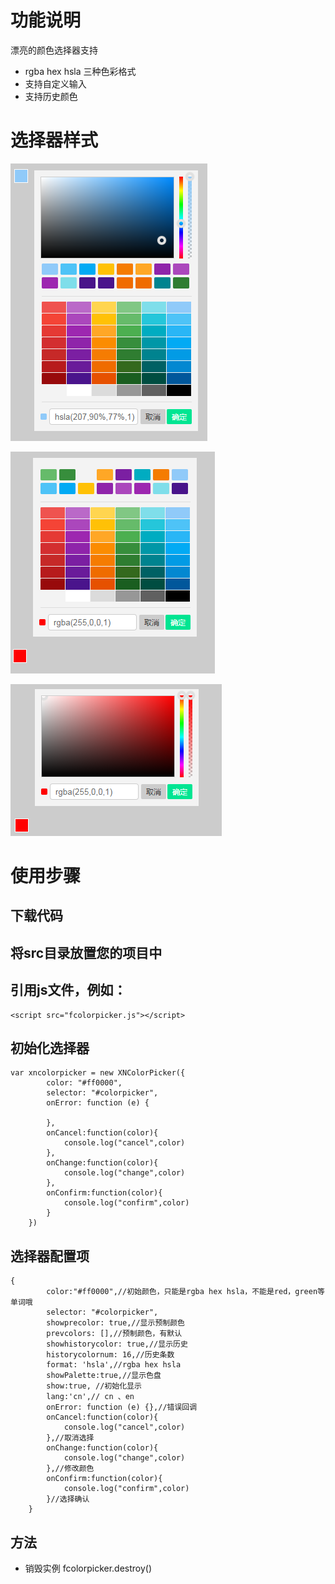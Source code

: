 # 功能说明
漂亮的颜色选择器支持 
+ rgba hex hsla 三种色彩格式
+ 支持自定义输入
+ 支持历史颜色

# 选择器样式
![avatar](https://raw.githubusercontent.com/fanaiai/xncolorpicker/main/1.png)

![avatar](https://raw.githubusercontent.com/fanaiai/xncolorpicker/main/2.png)

![avatar](https://raw.githubusercontent.com/fanaiai/xncolorpicker/main/3.png)

# 使用步骤
## 下载代码
## 将src目录放置您的项目中
## 引用js文件，例如：
    <script src="fcolorpicker.js"></script>
    
## 初始化选择器
    var xncolorpicker = new XNColorPicker({
            color: "#ff0000", 
            selector: "#colorpicker",
            onError: function (e) {
    
            },
            onCancel:function(color){
                console.log("cancel",color)
            },
            onChange:function(color){
                console.log("change",color)
            },
            onConfirm:function(color){
                console.log("confirm",color)
            }
        })
        
## 选择器配置项
    {
            color:"#ff0000",//初始颜色，只能是rgba hex hsla，不能是red，green等单词哦
            selector: "#colorpicker",
            showprecolor: true,//显示预制颜色
            prevcolors: [],//预制颜色，有默认
            showhistorycolor: true,//显示历史
            historycolornum: 16,//历史条数
            format: 'hsla',//rgba hex hsla
            showPalette:true,//显示色盘
            show:true, //初始化显示
            lang:'cn',// cn 、en
            onError: function (e) {},//错误回调
            onCancel:function(color){
                console.log("cancel",color)
            },//取消选择
            onChange:function(color){
                console.log("change",color)
            },//修改颜色
            onConfirm:function(color){
                console.log("confirm",color)
            }//选择确认
        }

## 方法
+ 销毁实例 fcolorpicker.destroy()
